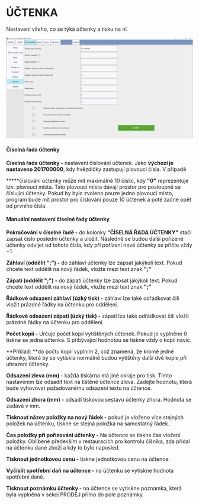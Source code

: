 # ÚČTENKA

Nastavení všeho, co se týká účtenky a tisku na ní.

![](/assets/NASTAVENI-UCTENKA.JPG)

#### Číselná řada účtenky

**Číselná řada účtenky -** nastavení číslování účtenek. Jako **výchozí je nastaveno 201700000**, kdy hvězdičky zastupují plovoucí čísla. V případě

**\***číslování účtenky může mít maximálně 10 číslic, kdy **"0"** reprezentuje tzv. plovoucí místa. Tato plovoucí místa dávají prostor pro posloupně se číslující účtenky. Pokud by bylo zvoleno pouze jedno plovoucí místo, program bude mít prostor pro číslování pouze 10 účtenek a poté začne opět od prvního čísla.

#### Manuální nastavení číselné řady účtenky

**Pokračování v číselné řadě -** do kolonky **"ČÍSELNÁ ŘADA ÚČTENKY"** stačí zapsat číslo poslední účtenky a uložit. Následně se budou další pořízené účtenky odvíjet od tohoto čísla, kdy při pořízení nové účtenky se přičte vždy +1.

**Záhlaví \(oddělit ";"\) -** do záhlaví účtenky lze zapsat jakýkoli text. Pokud chcete text oddělit na nový řádek, vložte mezi text znak **";"**

**Zápatí \(oddělit ";"\) -** do zápatí účtenky lze zapsat jakýkoli text. Pokud chcete text oddělit na nový řádek, vložte mezi text znak **";"**

**Řádkové odsazení záhlaví \(úzký tisk\) -** záhlaví lze také odřádkovat čili vložit prázdné řádky na účtenku pro oddělení.

**Řádkové odsazení zápatí \(úzký tisk\) -** zápatí lze také odřádkovat čili vložit prázdné řádky na účtenku pro oddělení.

**Počet kopii -** Určuje počet kopií vytištěných účtenek. Pokud je vyplněno 0 tiskne se jedna účtenka. S přibývající hodnotou se tiskne vždy o kopii navíc.

**Příklad: **do počtu kopií vyplním 2, což znamená, že kromě jedné účtenky, která by se vytiskla normálně budou vytištěny další dvě kopie při uhrazení účtenky.

**Odsazení zleva \(mm\) -** každá tiskárna má jiné okraje pro tisk. Tímto nastavením lze odsadit text na tištěné účtence zleva. Zadejte hodnotu, která bude vyhovovat požadovanému odsazení textu na účtence.

**Odsazení zhora \(mm\) -** odsadí tiskovou sestavu účtenky zhora. Hodnota se zadává v mm.

**Tisknout název položky na nový řádek -** pokud je vloženo více stejných položek na účtenku, tiskne se stejná položka na samostatný řádek.

**Čas položky při pořizování účtenky -** Na účtence se tiskne čas vložení položky. Oblíbené především v restauracích pro kontrolu číšníka, zda přidal na účtenku dané zboží a kdy to bylo naposled.

**Tisknout jednotkovou cenu -** tiskne jednotkovou cenu na účtence.

**Vyčíslit spotřební daň na účtence -** na účtenku se vytiskne hodnota spotřební daně.

**Tisknout poznámku účtenky -** na účtence se vytiskne poznámka, která byla vyplněna v sekci PRODEJ přímo do pole poznámky.

